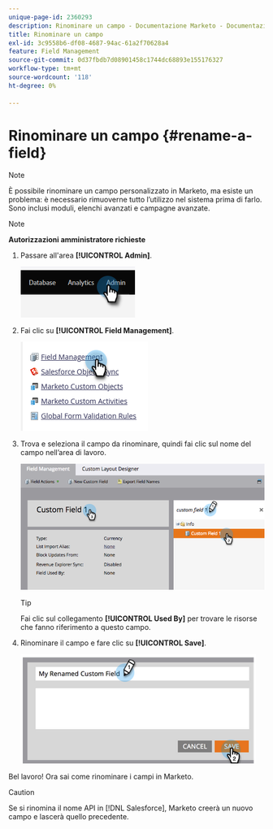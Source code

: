 ```yaml
---
unique-page-id: 2360293
description: Rinominare un campo - Documentazione Marketo - Documentazione del prodotto
title: Rinominare un campo
exl-id: 3c9558b6-df08-4687-94ac-61a2f70628a4
feature: Field Management
source-git-commit: 0d37fbdb7d08901458c1744dc68893e155176327
workflow-type: tm+mt
source-wordcount: '118'
ht-degree: 0%

---
```


# Rinominare un campo {#rename-a-field}

>[!NOTE]
>
>È possibile rinominare un campo personalizzato in Marketo, ma esiste un problema: è necessario rimuoverne tutto l’utilizzo nel sistema prima di farlo. Sono inclusi moduli, elenchi avanzati e campagne avanzate.

>[!NOTE]
>
>**Autorizzazioni amministratore richieste**

1. Passare all&#39;area **[!UICONTROL Admin]**.

   ![](assets/rename-a-field-1.png)

1. Fai clic su **[!UICONTROL Field Management]**.

   ![](assets/rename-a-field-2.png)

1. Trova e seleziona il campo da rinominare, quindi fai clic sul nome del campo nell’area di lavoro.

   ![](assets/rename-a-field-3.png)

   >[!TIP]
   >
   >Fai clic sul collegamento **[!UICONTROL Used By]** per trovare le risorse che fanno riferimento a questo campo.

1. Rinominare il campo e fare clic su **[!UICONTROL Save]**.

   ![](assets/rename-a-field-4.png)

Bel lavoro! Ora sai come rinominare i campi in Marketo.

>[!CAUTION]
>
>Se si rinomina il nome API in [!DNL Salesforce], Marketo creerà un nuovo campo e lascerà quello precedente.
